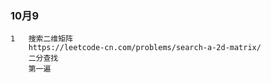 ### 10月9
    1   搜索二维矩阵        
        https://leetcode-cn.com/problems/search-a-2d-matrix/
        二分查找
        第一遍
